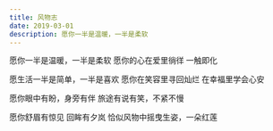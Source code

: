 ```yaml
---
title: 风物志
date: 2019-03-01
description: 愿你一半是温暖，一半是柔软
---
```


愿你一半是温暖，一半是柔软
愿你的心在爱里徜徉
一触即化

愿生活一半是简单，一半是喜欢
愿你在笑容里寻回灿烂
在幸福里学会心安

愿你眼中有盼，身旁有伴
旅途有说有笑，不紧不慢

愿你舒眉有惊见
回眸有夕岚
恰似风物中摇曳生姿，一朵红莲
